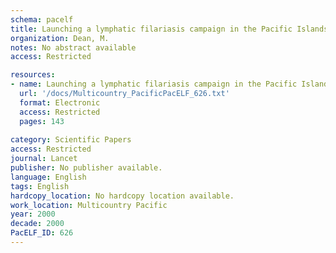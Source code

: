 ```yaml
---
schema: pacelf
title: Launching a lymphatic filariasis campaign in the Pacific Islands
organization: Dean, M.
notes: No abstract available
access: Restricted

resources:
- name: Launching a lymphatic filariasis campaign in the Pacific Islands
  url: '/docs/Multicountry_PacificPacELF_626.txt'
  format: Electronic
  access: Restricted
  pages: 143
 
category: Scientific Papers
access: Restricted
journal: Lancet
publisher: No publisher available. 
language: English 
tags: English 
hardcopy_location: No hardcopy location available.
work_location: Multicountry Pacific
year: 2000
decade: 2000
PacELF_ID: 626
---
```

